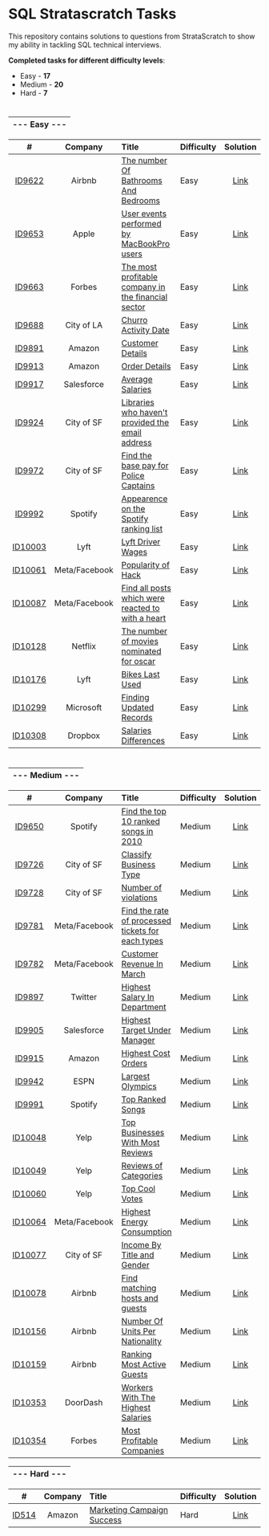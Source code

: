 # SQL Stratascratch Tasks

This repository contains solutions to questions from StrataScratch to show my ability in tackling SQL technical interviews.

**Completed tasks for different difficulty levels**:
- Easy - **17**
- Medium - **20**
- Hard - **7**

#

|--- Easy ---|
|:---:|

| # | Company | Title | Difficulty | Solution |
| :---: | :---: | :--- | :---- | :----: |
|[ID9622](https://platform.stratascratch.com/coding/9622-number-of-bathrooms-and-bedrooms?code_type=5)|Airbnb|[The number Of Bathrooms And Bedrooms](https://platform.stratascratch.com/coding/9622-number-of-bathrooms-and-bedrooms?code_type=5)|Easy|[Link](https://github.com/panchenkoserhii/stratascratch/blob/main/solutions/ID9622.sql)|
|[ID9653](https://platform.stratascratch.com/coding/9653-count-the-number-of-user-events-performed-by-macbookpro-users?code_type=5)|Apple|[User events performed by MacBookPro users](https://platform.stratascratch.com/coding/9653-count-the-number-of-user-events-performed-by-macbookpro-users?code_type=5)|Easy|[Link](https://github.com/panchenkoserhii/stratascratch/blob/main/solutions/ID9653.sql)|
|[ID9663](https://platform.stratascratch.com/coding/9663-find-the-most-profitable-company-in-the-financial-sector-of-the-entire-world-along-with-its-continent?code_type=5)|Forbes|[The most profitable company in the financial sector](https://platform.stratascratch.com/coding/9663-find-the-most-profitable-company-in-the-financial-sector-of-the-entire-world-along-with-its-continent?code_type=5)|Easy|[Link](https://github.com/panchenkoserhii/stratascratch/blob/main/solutions/ID9663.sql)|
|[ID9688](https://platform.stratascratch.com/coding/9688-churro-activity-date?code_type=5)|City of LA|[Churro Activity Date](https://platform.stratascratch.com/coding/9688-churro-activity-date?code_type=5)|Easy|[Link](https://github.com/panchenkoserhii/stratascratch/blob/main/solutions/ID9688.sql)|
|[ID9891](https://platform.stratascratch.com/coding/9891-customer-details?code_type=5)|Amazon|[Customer Details](https://platform.stratascratch.com/coding/9891-customer-details?code_type=5)|Easy|[Link](https://github.com/panchenkoserhii/stratascratch/blob/main/solutions/ID9891.sql)|
|[ID9913](https://platform.stratascratch.com/coding/9913-order-details?code_type=5)|Amazon|[Order Details](https://platform.stratascratch.com/coding/9913-order-details?code_type=5)|Easy|[Link](https://github.com/panchenkoserhii/stratascratch/blob/main/solutions/ID9913.sql)|
|[ID9917](https://platform.stratascratch.com/coding/9917-average-salaries?code_type=5)|Salesforce|[Average Salaries](https://platform.stratascratch.com/coding/9917-average-salaries?code_type=5)|Easy|[Link](https://github.com/panchenkoserhii/stratascratch/blob/main/solutions/ID9917.sql)|
|[ID9924](https://platform.stratascratch.com/coding/9924-find-libraries-who-havent-provided-the-email-address-in-2016-but-their-notice-preference-definition-is-set-to-email?code_type=5)|City of SF|[Libraries who haven't provided the email address](https://platform.stratascratch.com/coding/9924-find-libraries-who-havent-provided-the-email-address-in-2016-but-their-notice-preference-definition-is-set-to-email?code_type=5)|Easy|[Link](https://github.com/panchenkoserhii/stratascratch/blob/main/solutions/ID9924.sql)|
|[ID9972](https://platform.stratascratch.com/coding/9972-find-the-base-pay-for-police-captains?code_type=5)|City of SF|[Find the base pay for Police Captains](https://platform.stratascratch.com/coding/9972-find-the-base-pay-for-police-captains?code_type=5)|Easy|[Link](https://github.com/panchenkoserhii/stratascratch/blob/main/solutions/ID9972.sql)|
|[ID9992](https://platform.stratascratch.com/coding/9992-find-artists-that-have-been-on-spotify-the-most-number-of-times?code_type=5)|Spotify|[Appearence on the Spotify ranking list](https://platform.stratascratch.com/coding/9992-find-artists-that-have-been-on-spotify-the-most-number-of-times?code_type=5)|Easy|[Link](https://github.com/panchenkoserhii/stratascratch/blob/main/solutions/ID9992.sql)|
|[ID10003](https://platform.stratascratch.com/coding/10003-lyft-driver-wages?code_type=5)|Lyft|[Lyft Driver Wages](https://platform.stratascratch.com/coding/10003-lyft-driver-wages?code_type=5)|Easy|[Link](https://github.com/panchenkoserhii/stratascratch/blob/main/solutions/ID10003.sql)|
|[ID10061](https://platform.stratascratch.com/coding/10061-popularity-of-hack?code_type=5)|Meta/Facebook|[Popularity of Hack](https://platform.stratascratch.com/coding/10061-popularity-of-hack?code_type=5)|Easy|[Link](https://github.com/panchenkoserhii/stratascratch/blob/main/solutions/ID10061.sql)|
|[ID10087](https://platform.stratascratch.com/coding/10087-find-all-posts-which-were-reacted-to-with-a-heart?code_type=5)|Meta/Facebook|[Find all posts which were reacted to with a heart](https://platform.stratascratch.com/coding/10087-find-all-posts-which-were-reacted-to-with-a-heart?code_type=5)|Easy|[Link](https://github.com/panchenkoserhii/stratascratch/blob/main/solutions/ID10087.sql)|
|[ID10128](https://platform.stratascratch.com/coding/10128-count-the-number-of-movies-that-abigail-breslin-nominated-for-oscar?code_type=5)|Netflix|[The number of movies nominated for oscar](https://platform.stratascratch.com/coding/10128-count-the-number-of-movies-that-abigail-breslin-nominated-for-oscar?code_type=5)|Easy|[Link](https://github.com/panchenkoserhii/stratascratch/blob/main/solutions/ID10128.sql)|
|[ID10176](https://platform.stratascratch.com/coding/10176-bikes-last-used?code_type=5)|Lyft|[Bikes Last Used](https://platform.stratascratch.com/coding/10176-bikes-last-used?code_type=5)|Easy|[Link](https://github.com/panchenkoserhii/stratascratch/blob/main/solutions/ID10176.sql)|
|[ID10299](https://platform.stratascratch.com/coding/10299-finding-updated-records?code_type=5)|Microsoft|[Finding Updated Records](https://platform.stratascratch.com/coding/10299-finding-updated-records?code_type=5)|Easy|[Link](https://github.com/panchenkoserhii/stratascratch/blob/main/solutions/ID10299.sql)|
|[ID10308](https://platform.stratascratch.com/coding/10308-salaries-differences?code_type=5)|Dropbox|[Salaries Differences](https://platform.stratascratch.com/coding/10308-salaries-differences?code_type=5)|Easy|[Link](https://github.com/panchenkoserhii/stratascratch/blob/main/solutions/ID10308.sql)|

#

|--- Medium ---|
|:---:|

| # | Company | Title | Difficulty | Solution |
| :---: | :---: | :--- | :---- | :----: |
|[ID9650](https://platform.stratascratch.com/coding/9650-find-the-top-10-ranked-songs-in-2010?code_type=5)|Spotify|[Find the top 10 ranked songs in 2010](https://platform.stratascratch.com/coding/9650-find-the-top-10-ranked-songs-in-2010?code_type=5)|Medium|[Link](https://github.com/panchenkoserhii/stratascratch/blob/main/solutions/ID9650.sql)|
|[ID9726](https://platform.stratascratch.com/coding/9726-classify-business-type?code_type=5)|City of SF|[Classify Business Type](https://platform.stratascratch.com/coding/9726-classify-business-type?code_type=5)|Medium|[Link](https://github.com/panchenkoserhii/stratascratch/blob/main/solutions/ID9726.sql)|
|[ID9728](https://platform.stratascratch.com/coding/9728-inspections-that-resulted-in-violations?code_type=5)|City of SF|[Number of violations](https://platform.stratascratch.com/coding/9728-inspections-that-resulted-in-violations?code_type=5)|Medium|[Link](https://github.com/panchenkoserhii/stratascratch/blob/main/solutions/ID9728.sql)|
|[ID9781](https://platform.stratascratch.com/coding/9781-find-the-rate-of-processed-tickets-for-each-type?code_type=5)|Meta/Facebook|[Find the rate of processed tickets for each types](https://platform.stratascratch.com/coding/9781-find-the-rate-of-processed-tickets-for-each-type?code_type=5)|Medium|[Link](https://github.com/panchenkoserhii/stratascratch/blob/main/solutions/ID9781.sql)|
|[ID9782](https://platform.stratascratch.com/coding/9782-customer-revenue-in-march?code_type=5)|Meta/Facebook|[Customer Revenue In March](https://platform.stratascratch.com/coding/9782-customer-revenue-in-march?code_type=5)|Medium|[Link](https://github.com/panchenkoserhii/stratascratch/blob/main/solutions/ID9782.sql)|
|[ID9897](https://platform.stratascratch.com/coding/9897-highest-salary-in-department?code_type=5)|Twitter|[Highest Salary In Department](https://platform.stratascratch.com/coding/9897-highest-salary-in-department?code_type=5)|Medium|[Link](https://github.com/panchenkoserhii/stratascratch/blob/main/solutions/ID9897.sql)|
|[ID9905](https://platform.stratascratch.com/coding/9905-highest-target-under-manager?code_type=5)|Salesforce|[Highest Target Under Manager](https://platform.stratascratch.com/coding/9905-highest-target-under-manager?code_type=5)|Medium|[Link](https://github.com/panchenkoserhii/stratascratch/blob/main/solutions/ID9905.sql)|
|[ID9915](https://platform.stratascratch.com/coding/9915-highest-cost-orders?code_type=5)|Amazon|[Highest Cost Orders](https://platform.stratascratch.com/coding/9915-highest-cost-orders?code_type=5)|Medium|[Link](https://github.com/panchenkoserhii/stratascratch/blob/main/solutions/ID9915.sql)|
|[ID9942](https://platform.stratascratch.com/coding/9942-largest-olympics?code_type=5)|ESPN|[Largest Olympics](https://platform.stratascratch.com/coding/9942-largest-olympics?code_type=5)|Medium|[Link](https://github.com/panchenkoserhii/stratascratch/blob/main/solutions/ID9942.sql)|
|[ID9991](https://platform.stratascratch.com/coding/9991-top-ranked-songs?code_type=5)|Spotify|[Top Ranked Songs](https://platform.stratascratch.com/coding/9991-top-ranked-songs?code_type=5)|Medium|[Link](https://github.com/panchenkoserhii/stratascratch/blob/main/solutions/ID9991.sql)|
|[ID10048](https://platform.stratascratch.com/coding/10048-top-businesses-with-most-reviews?code_type=5)|Yelp|[Top Businesses With Most Reviews](https://platform.stratascratch.com/coding/10048-top-businesses-with-most-reviews?code_type=5)|Medium|[Link](https://github.com/panchenkoserhii/stratascratch/blob/main/solutions/ID10048.sql)|
|[ID10049](https://platform.stratascratch.com/coding/10049-reviews-of-categories?code_type=5)|Yelp|[Reviews of Categories](https://platform.stratascratch.com/coding/10049-reviews-of-categories?code_type=5)|Medium|[Link](https://github.com/panchenkoserhii/stratascratch/blob/main/solutions/ID10049.sql)|
|[ID10060](https://platform.stratascratch.com/coding/10060-top-cool-votes?code_type=5)|Yelp|[Top Cool Votes](https://platform.stratascratch.com/coding/10060-top-cool-votes?code_type=5)|Medium|[Link](https://github.com/panchenkoserhii/stratascratch/blob/main/solutions/ID10060.sql)|
|[ID10064](https://platform.stratascratch.com/coding/10064-highest-energy-consumption?code_type=5)|Meta/Facebook|[Highest Energy Consumption](https://platform.stratascratch.com/coding/10064-highest-energy-consumption?code_type=5)|Medium|[Link](https://github.com/panchenkoserhii/stratascratch/blob/main/solutions/ID10064.sql)|
|[ID10077](https://platform.stratascratch.com/coding/10077-income-by-title-and-gender?code_type=5)|City of SF|[Income By Title and Gender](https://platform.stratascratch.com/coding/10077-income-by-title-and-gender?code_type=5)|Medium|[Link](https://github.com/panchenkoserhii/stratascratch/blob/main/solutions/ID10077.sql)|
|[ID10078](https://platform.stratascratch.com/coding/10078-find-matching-hosts-and-guests-in-a-way-that-they-are-both-of-the-same-gender-and-nationality?code_type=5)|Airbnb|[Find matching hosts and guests](https://platform.stratascratch.com/coding/10078-find-matching-hosts-and-guests-in-a-way-that-they-are-both-of-the-same-gender-and-nationality?code_type=5)|Medium|[Link](https://github.com/panchenkoserhii/stratascratch/blob/main/solutions/ID10078.sql)|
|[ID10156](https://platform.stratascratch.com/coding/10156-number-of-units-per-nationality?code_type=5)|Airbnb|[Number Of Units Per Nationality](https://platform.stratascratch.com/coding/10156-number-of-units-per-nationality?code_type=5)|Medium|[Link](https://github.com/panchenkoserhii/stratascratch/blob/main/solutions/ID10156.sql)|
|[ID10159](https://platform.stratascratch.com/coding/10159-ranking-most-active-guests?code_type=5)|Airbnb|[Ranking Most Active Guests](https://platform.stratascratch.com/coding/10159-ranking-most-active-guests?code_type=5)|Medium|[Link](https://github.com/panchenkoserhii/stratascratch/blob/main/solutions/ID10159.sql)|
|[ID10353](https://platform.stratascratch.com/coding/10353-workers-with-the-highest-salaries?code_type=5)|DoorDash|[Workers With The Highest Salaries](https://platform.stratascratch.com/coding/10353-workers-with-the-highest-salaries?code_type=5)|Medium|[Link](https://github.com/panchenkoserhii/stratascratch/blob/main/solutions/ID10353.sql)|
|[ID10354](https://platform.stratascratch.com/coding/10354-most-profitable-companies?code_type=5)|Forbes|[Most Profitable Companies](https://platform.stratascratch.com/coding/10354-most-profitable-companies?code_type=5)|Medium|[Link](https://github.com/panchenkoserhii/stratascratch/blob/main/solutions/ID10354.sql)|

|--- Hard ---|
|:---:|

| # | Company | Title | Difficulty | Solution |
| :---: | :---: | :--- | :---- | :----: |
|[ID514](https://platform.stratascratch.com/coding/514-marketing-campaign-success-advanced?code_type=5)|Amazon|[Marketing Campaign Success](https://platform.stratascratch.com/coding/514-marketing-campaign-success-advanced?code_type=5)|Hard|[Link](https://github.com/panchenkoserhii/stratascratch/blob/main/solutions/ID514.sql)|
